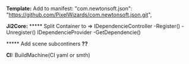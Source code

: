 **Template:**
Add to manifest:
"com.newtonsoft.json": "https://github.com/PixelWizards/com.newtonsoft.json.git",

**Ji2Core:**
***** Split Container to => 
IDependencieController
  -Register()
  -Unregister()
IDependencieProvider
  -GetDependencie()

***** Add scene subcontiners **??**


**CI:**
BuildMachine(CI yaml or smth)
